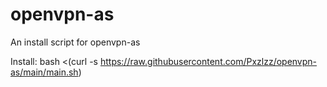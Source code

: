 # openvpn-as
An install script for openvpn-as

Install:
bash <(curl -s https://raw.githubusercontent.com/Pxzlzz/openvpn-as/main/main.sh)
